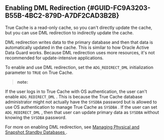 ##  Enabling DML Redirection {#GUID-FC9A3203-B55B-4BC2-879D-A7DF2CAD3B2B} 

True Cache is a read-only cache, so you can't directly update the cache, but you can use DML redirection to indirectly update the cache. 

DML redirection writes data to the primary database and then that data is automatically updated in the cache. This is similar to how Oracle Active Data Guard works. Because DML redirection uses more resources, it's not recommended for update-intensive applications. 

To enable and use DML redirection, set the ` ADG_REDIRECT_DML ` initialization parameter to ` TRUE ` on True Cache. 

> **note:** 

If the user logs in to True Cache with OS authentication, the user can't enable ` ADG_REDIRECT_DML ` . This is because the True Cache database administrator might not actually have the ` SYSDBA ` password but is allowed to use OS authentication to manage True Cache as ` SYSDBA ` . If the user can set ` ADG_REDIRECT_DML ` , then that user can update primary data as ` SYSDBA ` without knowing the ` SYSDBA ` password. 

For more on enabling DML redirection, see [ Managing Physical and Snapshot Standby Databases ](https://docs.oracle.com/pls/topic/lookup?ctx=en/database/oracle/oracle-database/23/odbtc&id=SBYDB-GUID-B140C38B-DE01-4252-8422-7154018DDFEC) . 

